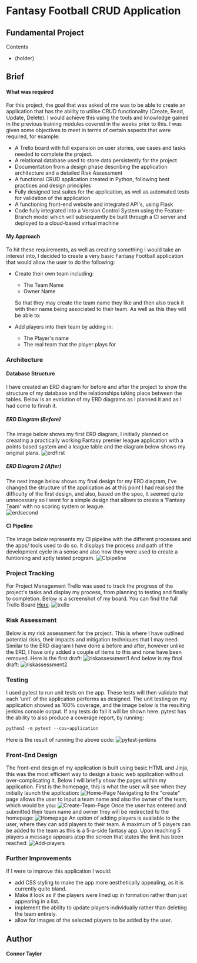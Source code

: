 # Fantasy Football CRUD Application
## Fundamental Project

Contents
* (holder)

## Brief

#### What was required
For this project, the goal that was asked of me was to be able to create an application that has the ability to utilise CRUD functionality (Create, Read, Update, Delete). I would achieve this using the tools and knowledge gained in the previous training modules covered in the weeks prior to this. I was given some objectives to meet in terms of certain aspects that were required, for example:
* A Trello board with full expansion
on user stories, use cases and tasks needed to complete the project.
* A relational database used to store data persistently for the
project
* Documentation from a design phase describing the application architecture
and a detailed Risk Assessment
* A functional CRUD application created in Python, following best
practices and design principles
* Fully designed test suites for the application, as
well as automated tests for validation of the application
* A functioning front-end website and integrated API's, using Flask
* Code fully integrated into a Version Control System using the
Feature-Branch model which will subsequently be built through a CI
server and deployed to a cloud-based virtual machine

#### My Approach
To hit these requirements, as well as creating something I would take an interest into, I decided to create a very basic Fantasy Football application that would allow the user to do the following:
* Create their own team including:
  * The Team Name
  * Owner Name
  
  So that they may create the team name they like and then also track it with their name being associated to their team. As well as this they will be able to:
  
* Add players into their team by adding in:
  * The Player's name
  * The real team that the player plays for

### Architecture

#### Database Structure
I have created an ERD diagram for before and after the project to show the structure of my database and the relationships taking place between the tables. Below is an evolution of my ERD diagrams as I planned it and as I had come to finish it.
##### ERD Diagram (Before)
The image below shows my first ERD diagram, I initially planned on creaating a practically working Fantasy premier league application with a points based system and a league table and the diagram below shows my original plans.
![erdfirst](https://imgur.com/Focl9Cm.png)
##### ERD Diagram 2 (After)
The next image below shows my final design for my ERD diagram, I've changed the structure of the application as at this point I had realised the difficulty of the first design, and also, based on the spec, it seemed quite unnecessary so I went for a simple design that allows to create a 'Fantasy Team' with no scoring system or league.  
![erdsecond](https://imgur.com/lBwo23b.png)
#### CI Pipeline
The image below represents my CI pipeline with the different processes and the apps/ tools used to do so. It displays the process and path of the development cycle in a sense and also how they were used to create a funtioning and aptly tested program.
![CIpipeline](https://imgur.com/wBmENAs.png)

### Project Tracking
For Project Management Trello was used to track the progress of the project's tasks and display my process, from planning to testing and finally to completion. Below is a screenshot of my board.
You can find the full Trello Board [Here](https://trello.com/b/vmdySd62/project-management).
![trello](https://imgur.com/6q2OwOt.png)

### Risk Assessment
Below is my risk assessment for the project. This is where I have outlined potential risks, their impacts and mitigation techniques that I may need. Similar to the ERD diagram I have done a before and after, however unlike the ERD, I have only added a couple of items to this and none have been removed.
Here is the first draft:
![riskassessment1](https://i.imgur.com/ChlWjGw.png)
And below is my final draft:
![riskassessment2](https://imgur.com/uJEB1Uu.png)

### Testing

I used pytest to run unit tests on the app. These tests will then validate that each 'unit' of the application performs as designed. The unit testing on my application showed as 100% coverage, and the image below is the resulting jenkins console output. If any tests do fail it will be shown here.
pytest has the ability to also produce a coverage report, by running:
```python
python3 -m pytest --cov=application
```
Here is the result of running the above code:
![pytest-jenkins](https://imgur.com/jZocpao.jpeg)

### Front-End Design 

The front-end design of my application is built using basic HTML and Jinja, this was the most efficient way to design a basic web application without over-complicating it. Below I will briefly show the pages within my application. 
First is the homepage, this is what the user will see when they initially launch the application:
![Home-Page](https://imgur.com/3Q19b8R.png)
Navigating to the "create" page allows the user to input a team name and also the owner of the team, which would be you:
![Create-Team-Page](https://imgur.com/ibjR2EE.png)
Once the user has entered and submitted their team name and owner they will be redirected to the homepage:
![Homepage](https://imgur.com/4hrisiF.png)
An option of adding players is avaliable to the user, where they can add players to their team. A maximum of 5 players can be added to the team as this is a 5-a-side fantasy app. Upon reaching 5 players a message appears atop the screen that states the limit has been reached:
![Add-players](https://imgur.com/16kwLmw.png)

### Further Improvements

If I were to improve this application I would:
* add CSS styling to make the app more aesthetically appealing, as it is currently quite bland.
* Make it look as if the players were lined up in formation rather than just appearing in a list.
* implement the ability to update players individually rather than deleting the team entirely.
* allow for images of the selected players to be added by the user.

## Author
#### Connor Taylor
